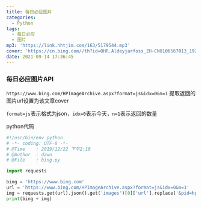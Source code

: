 ```yaml
---
title: 每日必应图片
categories:
  - Python
tags:
  - 每日必应
  - 图片
mp3: 'https://link.hhtjim.com/163/5179544.mp3'
cover: 'https://cn.bing.com//th?id=OHR.Aldeyjarfoss_ZH-CN0106567013_1920x1080.jpg&rf=LaDigue_1920x1080.jpg'
date: 2021-09-14 17:36:45
---
```

### 每日必应图片API
`https://www.bing.com/HPImageArchive.aspx?format=js&idx=0&n=1`
提取返回的图片url设置为该文章cover

`format=js`表示格式为json，`idx=0`表示今天，`n=1`表示返回的数量

python代码
```python
#!/usr/bin/env python
# -*- coding: UTF-8 -*-
# @Time    : 2019/12/22 下午2:10
# @Author  : dawn
# @File    : bing.py

import requests

bing = 'https://www.bing.com'
url = 'https://www.bing.com/HPImageArchive.aspx?format=js&idx=0&n=1'
img = requests.get(url).json().get('images')[0]['url'].replace('&pid=hp', '')
print(bing + img)
```